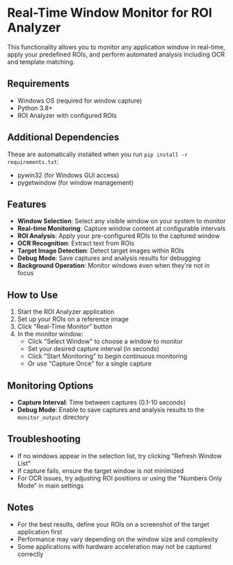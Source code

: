 # Real-Time Window Monitor for ROI Analyzer

This functionality allows you to monitor any application window in real-time, apply your predefined ROIs, and perform automated analysis including OCR and template matching.

## Requirements

- Windows OS (required for window capture)
- Python 3.8+
- ROI Analyzer with configured ROIs

## Additional Dependencies

These are automatically installed when you run `pip install -r requirements.txt`:
- pywin32 (for Windows GUI access)
- pygetwindow (for window management)

## Features

- **Window Selection**: Select any visible window on your system to monitor
- **Real-time Monitoring**: Capture window content at configurable intervals
- **ROI Analysis**: Apply your pre-configured ROIs to the captured window 
- **OCR Recognition**: Extract text from ROIs
- **Target Image Detection**: Detect target images within ROIs
- **Debug Mode**: Save captures and analysis results for debugging
- **Background Operation**: Monitor windows even when they're not in focus

## How to Use

1. Start the ROI Analyzer application
2. Set up your ROIs on a reference image
3. Click "Real-Time Monitor" button
4. In the monitor window:
   - Click "Select Window" to choose a window to monitor
   - Set your desired capture interval (in seconds)
   - Click "Start Monitoring" to begin continuous monitoring
   - Or use "Capture Once" for a single capture

## Monitoring Options

- **Capture Interval**: Time between captures (0.1-10 seconds)
- **Debug Mode**: Enable to save captures and analysis results to the `monitor_output` directory

## Troubleshooting

- If no windows appear in the selection list, try clicking "Refresh Window List"
- If capture fails, ensure the target window is not minimized
- For OCR issues, try adjusting ROI positions or using the "Numbers Only Mode" in main settings

## Notes

- For the best results, define your ROIs on a screenshot of the target application first
- Performance may vary depending on the window size and complexity
- Some applications with hardware acceleration may not be captured correctly 